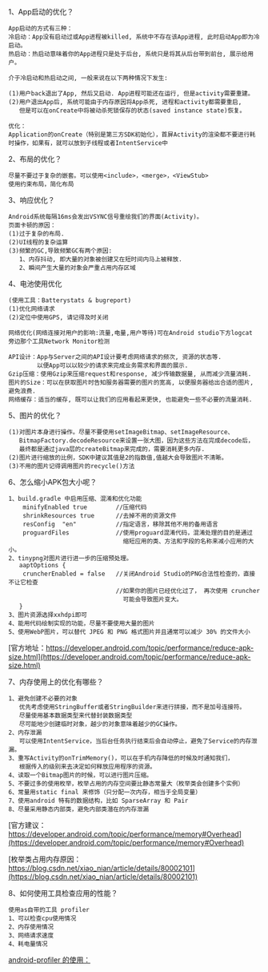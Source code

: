 1、App启动的优化？
```
App启动的方式有三种：
冷启动：App没有启动过或App进程被killed, 系统中不存在该App进程, 此时启动App即为冷启动。
热启动：热启动意味着你的App进程只是处于后台, 系统只是将其从后台带到前台, 展示给用户。
 
介于冷启动和热启动之间, 一般来说在以下两种情况下发生:
 
(1)用户back退出了App, 然后又启动. App进程可能还在运行, 但是activity需要重建。
(2)用户退出App后, 系统可能由于内存原因将App杀死, 进程和activity都需要重启, 
   但是可以在onCreate中将被动杀死锁保存的状态(saved instance state)恢复。
 
优化：
Application的onCreate（特别是第三方SDK初始化），首屏Activity的渲染都不要进行耗时操作，如果有，就可以放到子线程或者IntentService中
```
2、布局的优化？
```
尽量不要过于复杂的嵌套。可以使用<include>，<merge>，<ViewStub>
使用约束布局，简化布局
```

3、响应优化？
```
Android系统每隔16ms会发出VSYNC信号重绘我们的界面(Activity)。
页面卡顿的原因：
(1)过于复杂的布局.
(2)UI线程的复杂运算
(3)频繁的GC,导致频繁GC有两个原因:
   1、内存抖动, 即大量的对象被创建又在短时间内马上被释放.
   2、瞬间产生大量的对象会严重占用内存区域
```
4、电池使用优化
```
(使用工具：Batterystats & bugreport)
(1)优化网络请求
(2)定位中使用GPS, 请记得及时关闭
 
网络优化(网络连接对用户的影响:流量,电量,用户等待)可在Android studio下方logcat
旁边那个工具Network Monitor检测

API设计：App与Server之间的API设计要考虑网络请求的频次, 资源的状态等. 
        以便App可以以较少的请求来完成业务需求和界面的展示.
Gzip压缩：使用Gzip来压缩request和response, 减少传输数据量, 从而减少流量消耗.
图片的Size：可以在获取图片时告知服务器需要的图片的宽高, 以便服务器给出合适的图片, 避免浪费.
网络缓存：适当的缓存, 既可以让我们的应用看起来更快, 也能避免一些不必要的流量消耗.

```
5、图片的优化？
```
(1)对图片本身进行操作。尽量不要使用setImageBitmap、setImageResource、
   BitmapFactory.decodeResource来设置一张大图，因为这些方法在完成decode后，
   最终都是通过java层的createBitmap来完成的，需要消耗更多内存.
(2)图片进行缩放的比例，SDK中建议其值是2的指数值,值越大会导致图片不清晰。
(3)不用的图片记得调用图片的recycle()方法
```
6、怎么缩小APK包大小呢？
```
1、build.gradle 中启用压缩、混淆和优化功能
    minifyEnabled true        //压缩代码
    shrinkResources true      //去掉不用的资源文件
    resConfig  "en"           //指定语言，移除其他不用的备用语言
    proguardFiles             //使用proguard混淆代码，混淆处理的目的是通过
                                缩短应用的类、方法和字段的名称来减小应用的大小。
2、tinypng对图片进行进一步的压缩预处理。
   aaptOptions {
    cruncherEnabled = false   //关闭Android Studio的PNG合法性检查的，直接不让它检查
                              //如果你的图片已经优化过了， 再次使用 cruncher 
                                可能会导致图片变大。
   }
3、图片资源选择xxhdpi即可
4、能用代码绘制实现的功能，尽量不要使用大量的图片
5、使用WebP图片，可以替代 JPEG 和 PNG 格式图片并且通常可以减少 30% 的文件大小
```
[官方地址：https://developer.android.com/topic/performance/reduce-apk-size.html](https://developer.android.com/topic/performance/reduce-apk-size.html)

7、内存使用上的优化有哪些？
```
1、避免创建不必要的对象
   优先考虑使用StringBuffer或者StringBuilder来进行拼接，而不是加号连接符。
   尽量使用基本数据类型来代替封装数据类型
   尽可能地少创建临时对象，越少的对象意味着越少的GC操作。
2、内存泄漏
   可以使用IntentService，当后台任务执行结束后会自动停止，避免了Service的内存泄漏。
3、重写Activity的onTrimMemory()，可以在手机内存降低的时候及时通知我们，
   根据传入的级别来去决定如何释放应用程序的资源。
4、读取一个Bitmap图片的时候，可以进行图片压缩。
5、不要过多的使用枚举，枚举占用的内存空间要比静态常量大（枚举类会创建多个实例）
6、常量用static final 来修饰（只分配一次内存，相当于全局变量）
7、使用android 特有的数据结构，比如 SparseArray 和 Pair
8、尽量采用静态内部类，避免内部类潜在的内存泄漏

```
[官方建议：https://developer.android.com/topic/performance/memory#Overhead](https://developer.android.com/topic/performance/memory#Overhead)

[枚举类占用内存原因：https://blog.csdn.net/xiao_nian/article/details/80002101](https://blog.csdn.net/xiao_nian/article/details/80002101)

8、如何使用工具检查应用的性能？
```
使用as自带的工具 profiler
1、可以检查cpu使用情况
2、内存使用情况
3、网络请求速度
4、耗电量情况
```
[android-profiler 的使用：](https://developer.android.com/studio/profile/android-profiler?hl=zh-cn)